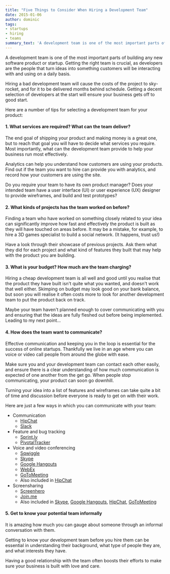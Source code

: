 ```yaml
---
title: "Five Things to Consider When Hiring a Development Team"
date: 2015-01-06
author: dominic
tags:
- startups
- hiring
- teams
summary_text: 'A development team is one of the most important parts of building any new software product or startup. Getting the right team is crucial.'
---
```


A development team is one of the most important parts of building any new software product or startup. Getting the right team is crucial, as developers are the people that turn ideas into something customers will be interacting with and using on a daily basis.

Hiring a bad development team will cause the costs of the project to sky-rocket, and for it to be delivered months behind schedule. Getting a decent selection of developers at the start will ensure your business gets off to good start.

Here are a number of tips for selecting a development team for your product:

#### 1. What services are required? What can the team deliver?

The end goal of shipping your product and making money is a great one, but to reach that goal you will have to decide what services you require. Most importantly, what can the development team provide to help your business run most effectively.

Analytics can help you understand how customers are using your products. Find out if the team you want to hire can provide you with analytics, and record how your customers are using the site.

Do you require your team to have its own product manager? Does your intended team have a user interface (UI) or user experience (UX) designer to provide wireframes, and build and test prototypes?

#### 2. What kinds of projects has the team worked on before?

Finding a team who have worked on something closely related to your idea can significantly improve how fast and effectively the product is built as they will have touched on areas before. It may be a mistake, for example, to hire a 3D games specialist to build a social network. (It happens, trust us!)

Have a look through their showcase of previous projects. Ask them what they did for each project and what kind of features they built that may help with the product you are building.

#### 3. What is your budget? How much are the team charging?

Hiring a cheap development team is all well and good until you realise that the product they have built isn't quite what you wanted, and doesn't work that well either. Skimping on budget may look good on your bank balance, but soon you will realise it often costs more to look for another development team to put the product back on track.

Maybe your team haven't planned enough to cover communicating with you and ensuring that the ideas are fully fleshed out before being implemented. Leading to my next point...

#### 4. How does the team want to communicate?

Effective communication and keeping you in the loop is essential for the success of online startups. Thankfully we live in an age where you can voice or video call people from around the globe with ease.

Make sure you and your development team can contact each other easily, and ensure there is a clear understanding of how much communication is expected of one another from the get go. When people stop communicating, your product can soon go downhill.

Turning your idea into a list of features and wireframes can take quite a bit of time and discussion before everyone is ready to get on with their work.

Here are just a few ways in which you can communicate with your team:

- Communication
  - [HipChat](https://www.hipchat.com/)
  - [Slack](https://slack.com/)
- Feature and bug tracking
  - [Sprint.ly](http://sprint.ly/)
  - [PivotalTracker](http://www.pivotaltracker.com/)
- Voice and video conferencing
  - [Sqwiggle](https://www.sqwiggle.com/)
  - [Skype](http://www.skype.com/)
  - [Google Hangouts](http://www.google.com/+/learnmore/hangouts/)
  - [WebEx](http://www.webex.com/)
  - [GoToMeeting](http://www.gotomeeting.com/online/enter)
  - Also included in [HipChat](https://www.hipchat.com/)
- Screensharing
  - [Screenhero](https://screenhero.com/)
  - [Join.me](https://www.join.me)
  - Also included in [Skype](http://www.skype.com/), [Google Hangouts](http://www.google.com/+/learnmore/hangouts/), [HipChat](https://www.hipchat.com/), [GoToMeeting](http://www.gotomeeting.com/online/enter)

#### 5. Get to know your potential team informally

It is amazing how much you can gauge about someone through an informal conversation with them.

Getting to know your development team before you hire them can be essential in understanding their background, what type of people they are, and what interests they have.

Having a good relationship with the team often boosts their efforts to make sure your business is built with love and care.

